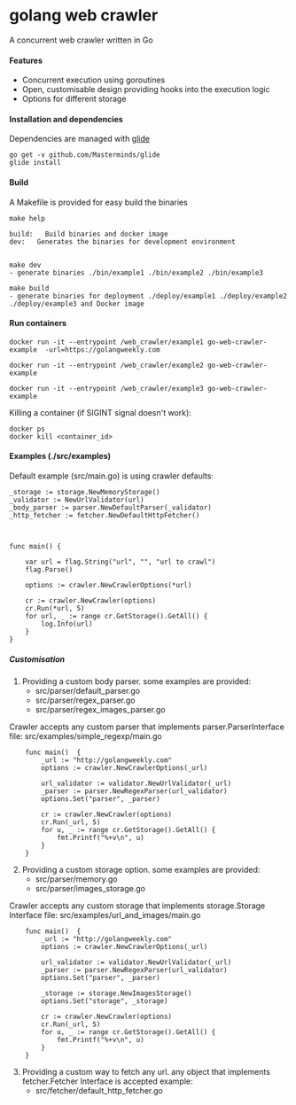 golang web crawler
===========

A concurrent web crawler written in Go

#### Features

 -  Concurrent execution using goroutines
 -  Open, customisable design providing hooks into the execution logic
 -  Options for different storage

#### Installation and dependencies
Dependencies are managed with [glide](https://github.com/Masterminds/glide)

    go get -v github.com/Masterminds/glide
    glide install

#### Build
A Makefile is provided for easy build the binaries

    make help

    build:   Build binaries and docker image
    dev:   Generates the binaries for development environment


    make dev
	- generate binaries ./bin/example1 ./bin/example2 ./bin/example3

    make build
	- generate binaries for deployment ./deploy/example1 ./deploy/example2 ./deploy/example3 and Docker image

#### Run containers

    docker run -it --entrypoint /web_crawler/example1 go-web-crawler-example  -url=https://golangweekly.com

    docker run -it --entrypoint /web_crawler/example2 go-web-crawler-example

    docker run -it --entrypoint /web_crawler/example3 go-web-crawler-example

Killing a container (if SIGINT signal doesn't work):

    docker ps
    docker kill <container_id>


#### Examples (./src/examples)

Default example (src/main.go) is using crawler defaults:

    _storage := storage.NewMemoryStorage()
    _validator := NewUrlValidator(url)
    _body_parser := parser.NewDefaultParser(_validator)
    _http_fetcher := fetcher.NewDefaultHttpFetcher()



    func main() {

		var url = flag.String("url", "", "url to crawl")
		flag.Parse()

		options := crawler.NewCrawlerOptions(*url)

		cr := crawler.NewCrawler(options)
		cr.Run(*url, 5)
		for url, _ := range cr.GetStorage().GetAll() {
			log.Info(url)
		}
	}

##### Customisation
1. Providing a custom body parser. some examples are provided:
	- src/parser/default_parser.go
	- src/parser/regex_parser.go
	- src/parser/regex_images_parser.go

Crawler accepts any custom parser that implements parser.ParserInterface
file: src/examples/simple_regexp/main.go

	    func main()  {
			_url := "http://golangweekly.com"
			options := crawler.NewCrawlerOptions(_url)

			url_validator := validator.NewUrlValidator(_url)
			_parser := parser.NewRegexParser(url_validator)
			options.Set("parser", _parser)

			cr := crawler.NewCrawler(options)
			cr.Run(_url, 5)
			for u, _ := range cr.GetStorage().GetAll() {
				fmt.Printf("%+v\n", u)
			}
		}

2. Providing a custom storage option. some examples are provided:
	- src/parser/memory.go
	- src/parser/images_storage.go

Crawler accepts any custom storage that implements storage.Storage Interface
file: src/examples/url_and_images/main.go

	    func main()  {
			_url := "http://golangweekly.com"
			options := crawler.NewCrawlerOptions(_url)

			url_validator := validator.NewUrlValidator(_url)
			_parser := parser.NewRegexParser(url_validator)
			options.Set("parser", _parser)

			_storage := storage.NewImagesStorage()
			options.Set("storage", _storage)

			cr := crawler.NewCrawler(options)
			cr.Run(_url, 5)
			for u, _ := range cr.GetStorage().GetAll() {
				fmt.Printf("%+v\n", u)
			}
		}

3. Providing a custom way to fetch any url. any object that implements fetcher.Fetcher Interface is accepted
 example:
	- src/fetcher/default_http_fetcher.go

